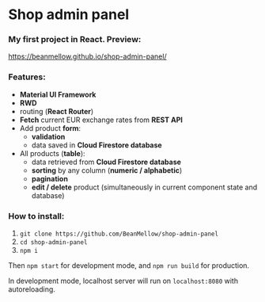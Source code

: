 # Shop admin panel
### My first project in React. Preview:
https://beanmellow.github.io/shop-admin-panel/

### Features:
* **Material UI Framework**
* **RWD**
* routing (**React Router**)
* **Fetch** current EUR exchange rates from **REST API**
* Add product **form**:
    * **validation**
    * data saved in **Cloud Firestore database**
* All products (**table**):
    * data retrieved from **Cloud Firestore database**
    * **sorting** by any column (**numeric / alphabetic**)
    * **pagination**
    * **edit / delete** product (simultaneously in current component state and database)

### How to install:
1. `git clone https://github.com/BeanMellow/shop-admin-panel`
2. `cd shop-admin-panel`
3. `npm i`

Then `npm start` for development mode, and `npm run build` for production.

In development mode, localhost server will run on `localhost:8080` with autoreloading.
